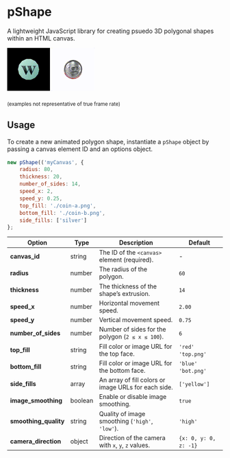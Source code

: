 # pShape

A lightweight JavaScript library for creating psuedo 3D polygonal shapes within an HTML canvas. 

![Looping GIF](https://raw.githubusercontent.com/blkbzt/pShapes/41a5e0dad09a2dd8a4c4ecb0de6995f06fa7a2f2/example-1.gif)
![Looping GIF](https://raw.githubusercontent.com/blkbzt/pShapes/b289b5c4199a8e9e601103a3eb3c04485bfa85e4/example-2.gif)

<sub>(examples not representative of true frame rate)</sub>

## Usage

To create a new animated polygon shape, instantiate a `pShape` object by passing a canvas element ID and an options object.

```js
new pShape(('myCanvas', {
    radius: 80,
    thickness: 20,
    number_of_sides: 14,
    speed_x: 2,
    speed_y: 0.25,
    top_fill: './coin-a.png',
    bottom_fill: './coin-b.png',
    side_fills: ['silver']
};
```

| Option             | Type     | Description                                                                                   | Default               |
|--------------------|----------|-----------------------------------------------------------------------------------------------|-----------------------|
| **canvas_id**      | string   | The ID of the `<canvas>` element (required).                                                  | -                     |
| **radius**         | number   | The radius of the polygon.                                                                    | `60`                  |
| **thickness**      | number   | The thickness of the shape’s extrusion.                                                       | `14`                  |
| **speed_x**        | number   | Horizontal movement speed.                                                                    | `2.00`                |
| **speed_y**        | number   | Vertical movement speed.                                                                      | `0.75`                |
| **number_of_sides**| number   | Number of sides for the polygon (`2 ≤ x ≤ 100`).                                              | `6`                   |
| **top_fill**       | string   | Fill color or image URL for the top face.                                                     | `'red'` `'top.png'` |
| **bottom_fill**    | string   | Fill color or image URL for the bottom face.                                                  | `'blue'` `'bot.png'`|
| **side_fills**     | array    | An array of fill colors or image URLs for each side.                                          | `['yellow']`          |
| **image_smoothing**| boolean  | Enable or disable image smoothing.                                                            | `true`                |
| **smoothing_quality** | string | Quality of image smoothing (`'high'`, `'low'`).                                              | `'high'`              |
| **camera_direction**| object  | Direction of the camera with `x`, `y`, `z` values.                                            | `{x: 0, y: 0, z: -1}` |

